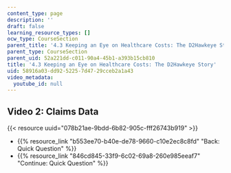 ```yaml
---
content_type: page
description: ''
draft: false
learning_resource_types: []
ocw_type: CourseSection
parent_title: '4.3 Keeping an Eye on Healthcare Costs: The D2Hawkeye Story '
parent_type: CourseSection
parent_uid: 52a221dd-c011-90a4-45b1-a393b15cb810
title: '4.3 Keeping an Eye on Healthcare Costs: The D2Hawkeye Story'
uid: 58916a03-dd92-5225-7d47-29cceb2a1a43
video_metadata:
  youtube_id: null
---
```

## Video 2: Claims Data

{{< resource uuid="078b21ae-9bdd-6b82-905c-fff26743b919" >}}

- {{% resource_link "b553ee70-b40e-de78-9660-c10e2ec8c8fd" "Back: Quick Question" %}}
- {{% resource_link "846cd845-33f9-6c02-69a8-260e985eeaf7" "Continue: Quick Question" %}}